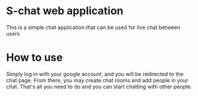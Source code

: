 # S-chat web application

This is a simple chat application that can be used for live chat between users

# How to use

Simply log in with your google account, and you will be redirected to the chat page. From there, you may create chat rooms and add people in your chat. That's all you need to do and you can start chatting with other people.


